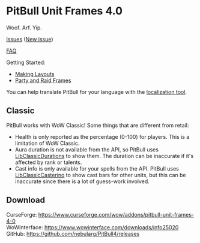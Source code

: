 # PitBull Unit Frames 4.0

Woof. Arf. Yip.

[Issues](https://www.wowace.com/projects/pitbull-unit-frames-4-0/issues) ([New issue](https://www.wowace.com/projects/pitbull-unit-frames-4-0/issues/create))

[FAQ](https://www.wowace.com/projects/pitbull-unit-frames-4-0/pages/faq)

Getting Started:

- [Making Layouts](https://www.wowace.com/projects/pitbull-unit-frames-4-0/pages/guide/making-layouts-and-applying-to-frames)
- [Party and Raid Frames](https://www.wowace.com/projects/pitbull-unit-frames-4-0/pages/guide/party-and-raid-frames)

You can help translate PitBull for your language with the [localization tool](https://www.wowace.com/projects/pitbull-unit-frames-4-0/localization/).

## Classic

PitBull works with WoW Classic! Some things that are different from retail:

- Health is only reported as the percentage (0-100) for players. This is a limitation of
  WoW Classic.
- Aura duration is not available from the API, so PitBull uses [LibClassicDurations](https://www.curseforge.com/wow/addons/libclassicdurations)
  to show them. The duration can be inaccurate if it's affected by rank or talents.
- Cast info is only available for your spells from the API. PitBull uses [LibClassicCasterino](https://github.com/rgd87/LibClassicCasterino)
  to show cast bars for other units, but this can be inaccurate since there is a lot of
  guess-work involved.

## Download

CurseForge: <https://www.curseforge.com/wow/addons/pitbull-unit-frames-4-0>  
WoWInterface: <https://www.wowinterface.com/downloads/info25020>  
GitHub: <https://github.com/nebularg/PitBull4/releases>  
